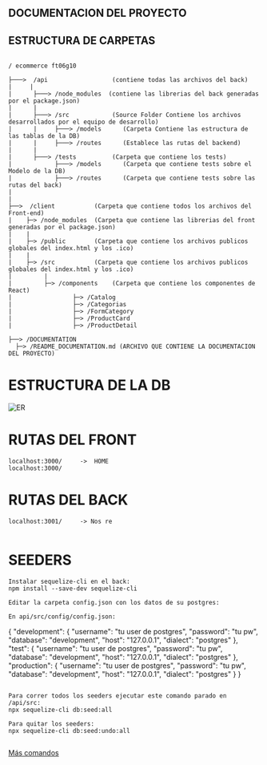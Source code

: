 ## DOCUMENTACION DEL PROYECTO

## ESTRUCTURA DE CARPETAS

```

/ ecommerce ft06g10

├───>  /api                  (contiene todas las archivos del back)
|     |
|      ├───> /node_modules  (contiene las librerias del back generadas por el package.json)
|      |
|      ├───> /src            (Source Folder Contiene los archivos desarrollados por el equipo de desarrollo)
|      |     ├───> /models      (Carpeta Contiene las estructura de las tablas de la DB)
|      |     ├───> /routes      (Establece las rutas del backend)
|      |
|      ├───> /tests          (Carpeta que contiene los tests)
|            ├───> /models      (Carpeta que contiene tests sobre el Modelo de la DB)
|            ├───> /routes      (Carpeta que contiene tests sobre las rutas del back)
|
|
├──>  /client           (Carpeta que contiene todos los archivos del Front-end)
|    ├─> /node_modules  (Carpeta que contiene las librerias del front generadas por el package.json)
|    |
|    ├─> /public        (Carpeta que contiene los archivos publicos globales del index.html y los .ico)
|    |
|    ├─> /src           (Carpeta que contiene los archivos publicos globales del index.html y los .ico)
|         |       
|         ├─> /components    (Carpeta que contiene los componentes de React)
|                 ├─> /Catalog
|                 ├─> /Categorias
|                 ├─> /FormCategory
|                 ├─> /ProductCard
|                 ├─> /ProductDetail

├──> /DOCUMENTATION
  ├─> /README_DOCUMENTATION.md (ARCHIVO QUE CONTIENE LA DOCUMENTACION DEL PROYECTO)

```



# ESTRUCTURA DE LA DB
![ER](https://user-images.githubusercontent.com/68040158/98191080-37fcc580-1ef7-11eb-8966-e3620b3541dd.jpeg)




# RUTAS DEL FRONT
```
localhost:3000/     ->  HOME
localhost:3000/

```
# RUTAS DEL BACK

```
localhost:3001/     -> Nos re


```

# SEEDERS

```
Instalar sequelize-cli en el back:
npm install --save-dev sequelize-cli

Editar la carpeta config.json con los datos de su postgres:

En api/src/config/config.json:
```
{
  "development": {
    "username": "tu user de postgres",
    "password": "tu pw",
    "database": "development",
    "host": "127.0.0.1",
    "dialect": "postgres"
  },
  "test": {
    "username": "tu user de postgres",
    "password": "tu pw",
    "database": "development",
    "host": "127.0.0.1",
    "dialect": "postgres"
  },
  "production": {
    "username": "tu user de postgres",
    "password": "tu pw",
    "database": "development",
    "host": "127.0.0.1",
    "dialect": "postgres"
  }
}
```

Para correr todos los seeders ejecutar este comando parado en /api/src:
npx sequelize-cli db:seed:all

Para quitar los seeders:
npx sequelize-cli db:seed:undo:all


```

[Más comandos](https://sequelize.org/master/manual/migrations.html#running-seeds)
